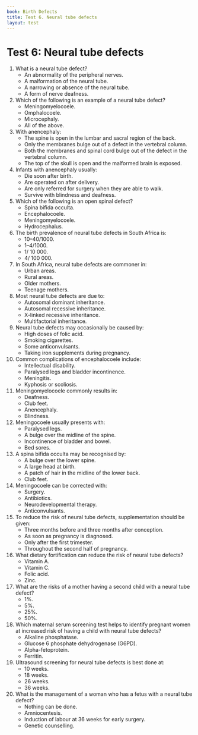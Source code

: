 ```yaml
---
book: Birth Defects
title: Test 6. Neural tube defects
layout: test
---
```


# Test 6: Neural tube defects

1.	What is a neural tube defect?
	*	An abnormality of the peripheral nerves.
	*	A malformation of the neural tube.
	*	A narrowing or absence of the neural tube.
	*	A form of nerve deafness.
2.	Which of the following is an example of a neural tube defect?
	*	Meningomyelocoele.
	*	Omphalocoele.
	*	Microcephaly.
	*	All of the above.
3.	With anencephaly:
	*	The spine is open in the lumbar and sacral region of the back.
	*	Only the membranes bulge out of a defect in the vertebral column.
	*	Both the membranes and spinal cord bulge out of the defect in the vertebral column.
	*	The top of the skull is open and the malformed brain is exposed.
4.	Infants with anencephaly usually:
	*	Die soon after birth.
	*	Are operated on after delivery.
	*	Are only referred for surgery when they are able to walk.
	*	Survive with blindness and deafness.
5.	Which of the following is an open spinal defect?
	*	Spina bifida occulta.
	*	Encephalocoele.
	*	Meningomyelocoele.
	*	Hydrocephalus.
6.	The birth prevalence of neural tube defects in South Africa is:
	*	10–40/1000.	
	*	1–4/1000.	
	*	1/ 10 000.	
	*	4/ 100 000.	
7.	In South Africa, neural tube defects are commoner in:
	*	Urban areas.
	*	Rural areas.
	*	Older mothers.
	*	Teenage mothers.
8.	Most neural tube defects are due to:
	*	Autosomal dominant inheritance.
	*	Autosomal recessive inheritance.
	*	X-linked recessive inheritance.
	*	Multifactorial inheritance.
9.	Neural tube defects may occasionally be caused by:
	*	High doses of folic acid.
	*	Smoking cigarettes.
	*	Some anticonvulsants.
	*	Taking iron supplements during pregnancy.
10.	Common complications of encephalocoele include:
	*	Intellectual disability.
	*	Paralysed legs and bladder incontinence.
	*	Meningitis.
	*	Kyphosis or scoliosis.
11.	Meningomyelocoele commonly results in:
	*	Deafness.
	*	Club feet.
	*	Anencephaly.
	*	Blindness.
12.	Meningocoele usually presents with:
	*	Paralysed legs.
	*	A bulge over the midline of the spine.
	*	Incontinence of bladder and bowel.
	*	Bed sores.
13.	A spina bifida occulta may be recognised by:
	*	A bulge over the lower spine.
	*	A large head at birth.
	*	A patch of hair in the midline of the lower back.
	*	Club feet.
14.	Meningocoele can be corrected with:
	*	Surgery.
	*	Antibiotics.
	*	Neurodevelopmental therapy.
	*	Anticonvulsants.
15.	To reduce the risk of neural tube defects, supplementation should be given:
	*	Three months before and three months after conception.
	*	As soon as pregnancy is diagnosed.
	*	Only after the first trimester.
	*	Throughout the second half of pregnancy.
16.	What dietary fortification can reduce the risk of neural tube defects?
	*	Vitamin A.
	*	Vitamin C.
	*	Folic acid.
	*	Zinc.
17.	What are the risks of a mother having a second child with a neural tube defect?
	*	1%.
	*	5%.
	*	25%.
	*	50%.
18.	Which maternal serum screening test helps to identify pregnant women at increased risk of having a child with neural tube defects?
	*	Alkaline phosphatase.
	*	Glucose 6 phosphate dehydrogenase (G6PD).
	*	Alpha-fetoprotein.
	*	Ferritin.
19.	Ultrasound screening for neural tube defects is best done at:
	*	10 weeks.
	*	18 weeks.
	*	26 weeks.
	*	36 weeks.
20.	What is the management of a woman who has a fetus with a neural tube defect?
	*	Nothing can be done.
	*	Amniocentesis.
	*	Induction of labour at 36 weeks for early surgery.
	*	Genetic counselling.
